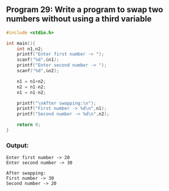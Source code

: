 ## Program 29: Write a program to swap two numbers without using a third variable
```c 
#include <stdio.h>

int main(){
    int n1,n2;
    printf("Enter first number -> ");
    scanf("%d",&n1);
    printf("Enter second number -> ");
    scanf("%d",&n2);

    n1 = n1+n2;
    n2 = n1-n2;
    n1 = n1-n2;

    printf("\nAfter swapping:\n");
    printf("First number -> %d\n",n1);
    printf("Second number -> %d\n",n2);

    return 0;
}
```
### Output:
```
Enter first number -> 20
Enter second number -> 30

After swapping:
First number -> 30
Second number -> 20
```

